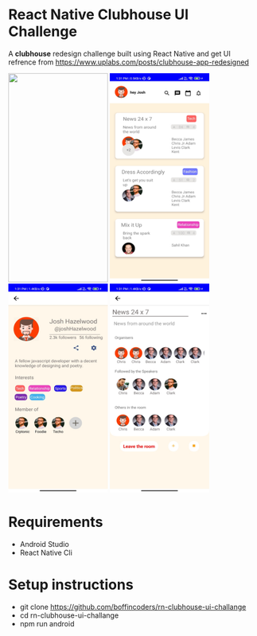 # React Native Clubhouse UI Challenge


A **clubhouse** redesign challenge built using React Native and get UI refrence from https://www.uplabs.com/posts/clubhouse-app-redesigned

<img src="https://github.com/boffincoders/rn-clubhouse-ui-challange/blob/master/src/gif/app_preview.gif?raw=true" width="200" height="420" /> <img src="https://github.com/boffincoders/rn-clubhouse-ui-challange/blob/master/src/appScreenshots/Screenshot_2021-09-22-13-31-09-432_com.club2.jpg?raw=true" width="200" height="420" /> <img src="https://github.com/boffincoders/rn-clubhouse-ui-challange/blob/master/src/appScreenshots/Screenshot_2021-09-22-13-31-13-324_com.club2.jpg?raw=true" width="200" height="420" /> <img src="https://github.com/boffincoders/rn-clubhouse-ui-challange/blob/master/src/appScreenshots/Screenshot_2021-09-22-13-31-16-749_com.club2.jpg?raw=true" width="200" height="420" />

# Requirements
- Android Studio
- React Native Cli

# Setup instructions
- git clone https://github.com/boffincoders/rn-clubhouse-ui-challange
- cd rn-clubhouse-ui-challange
- npm run android
